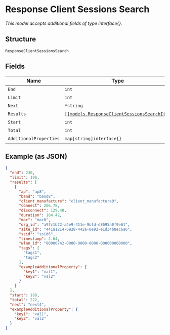 
# Response Client Sessions Search

*This model accepts additional fields of type interface{}.*

## Structure

`ResponseClientSessionsSearch`

## Fields

| Name | Type | Tags | Description |
|  --- | --- | --- | --- |
| `End` | `int` | Required | - |
| `Limit` | `int` | Required | - |
| `Next` | `*string` | Optional | - |
| `Results` | [`[]models.ResponseClientSessionsSearchItem`](../../doc/models/response-client-sessions-search-item.md) | Required | - |
| `Start` | `int` | Required | - |
| `Total` | `int` | Required | - |
| `AdditionalProperties` | `map[string]interface{}` | Optional | - |

## Example (as JSON)

```json
{
  "end": 230,
  "limit": 196,
  "results": [
    {
      "ap": "ap8",
      "band": "band8",
      "client_manufacture": "client_manufacture0",
      "connect": 206.78,
      "disconnect": 129.48,
      "duration": 104.42,
      "mac": "mac0",
      "org_id": "a97c1b22-a4e9-411e-9bfd-d8695a0f9e61",
      "site_id": "441a1214-6928-442a-8e92-e1d34b8ec6a6",
      "ssid": "ssid6",
      "timestamp": 2.64,
      "wlan_id": "00000742-0000-0000-0000-000000000000",
      "tags": [
        "tags1",
        "tags2"
      ],
      "exampleAdditionalProperty": {
        "key1": "val1",
        "key2": "val2"
      }
    }
  ],
  "start": 188,
  "total": 222,
  "next": "next4",
  "exampleAdditionalProperty": {
    "key1": "val1",
    "key2": "val2"
  }
}
```

